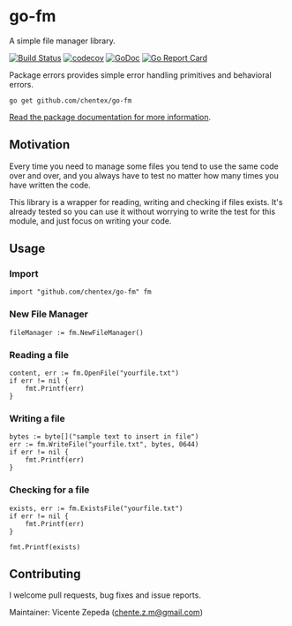 # go-fm

A simple file manager library.

[![Build Status](https://travis-ci.org/chentex/go-fm.svg)](https://travis-ci.org/chentex/go-fm)
[![codecov](https://codecov.io/gh/chentex/go-fm/branch/master/graph/badge.svg)](https://codecov.io/gh/chentex/go-fm/branch/master)
[![GoDoc](https://godoc.org/github.com/chentex/go-fm?status.svg)](https://godoc.org/github.com/chentex/go-fm)
[![Go Report Card](https://goreportcard.com/badge/github.com/chentex/go-fm)](https://goreportcard.com/report/github.com/chentex/go-fm)

Package errors provides simple error handling primitives and behavioral errors.

`go get github.com/chentex/go-fm`

[Read the package documentation for more information](https://godoc.org/github.com/chentex/go-fm).

## Motivation

Every time you need to manage some files you tend to use the same code over and over, and you always have to test no matter how many times you have written the code.

This library is a wrapper for reading, writing and checking if files exists. It's already tested so you can use it without worrying to write the test for this module, and just focus on writing your code.

## Usage

### Import

`import "github.com/chentex/go-fm" fm`

### New File Manager

```
fileManager := fm.NewFileManager()
```

### Reading a file

```
content, err := fm.OpenFile("yourfile.txt")
if err != nil {
    fmt.Printf(err)
}
```

### Writing a file

```
bytes := byte[]("sample text to insert in file")
err := fm.WriteFile("yourfile.txt", bytes, 0644)
if err != nil {
    fmt.Printf(err)
}
```

### Checking for a file

```
exists, err := fm.ExistsFile("yourfile.txt")
if err != nil {
    fmt.Printf(err)
}

fmt.Printf(exists)
```

## Contributing

I welcome pull requests, bug fixes and issue reports.

Maintainer: Vicente Zepeda (chente.z.m@gmail.com)